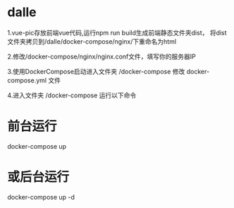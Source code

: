 # dalle
1.vue-pic存放前端vue代码,运行npm run build生成前端静态文件夹dist，
将dist文件夹拷贝到/dalle/docker-compose/nginx/下重命名为html

2.修改/docker-compose/nginx/nginx.conf文件，填写你的服务器IP

3.使用DockerCompose启动进入文件夹 /docker-compose 修改 docker-compose.yml 文件

4.进入文件夹 /docker-compose 运行以下命令

 # 前台运行
 docker-compose up
 # 或后台运行
 docker-compose up -d

